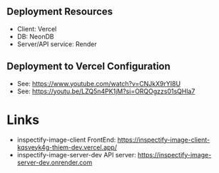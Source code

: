 

## Deployment Resources
- Client: Vercel
- DB: NeonDB
- Server/API service: Render



## Deployment to Vercel Configuration
- See: https://www.youtube.com/watch?v=CNJkX9rYI8U
- See: https://youtu.be/LZQ5n4PK1jM?si=ORQOgzzs01sQHla7 


# Links 
- inspectify-image-client FrontEnd: https://inspectify-image-client-kqsveyk4g-thiem-dev.vercel.app/
- inspectify-image-server-dev API server: https://inspectify-image-server-dev.onrender.com 